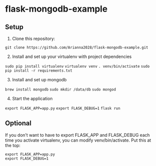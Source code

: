 # flask-mongodb-example

## Setup

1. Clone this repository:

`git clone https://github.com/Arianna2028/flask-mongodb-example.git`

2. Install and set up your virtualenv with project dependencies

`sudo pip install virtualenv`
`virtualenv venv`
`. venv/bin/activate`
`sudo pip install -r requirements.txt`

3. Install and set up mongodb

`brew install mongodb`
`sudo mkdir /data/db`
`sudo mongod`

4. Start the application

`export FLASK_APP=app.py`
`export FLASK_DEBUG=1`
`flask run`

## Optional

If you don't want to have to export FLASK_APP and FLASK_DEBUG each time you activate virtualenv, you can modify venv/bin/activate. Put this at the top:

```
export FLASK_APP=app.py
export FLASK_DEBUG=1
```